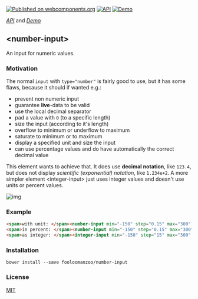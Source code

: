[![Published on webcomponents.org](https://img.shields.io/badge/webcomponents.org-published-blue.svg)](https://www.webcomponents.org/element/fooloomanzoo/number-input)
[![API](https://img.shields.io/badge/API-available-green.svg)](https://www.webcomponents.org/element/fooloomanzoo/number-input/elements/number-input)
[![Demo](https://img.shields.io/badge/demo-available-red.svg)](https://www.webcomponents.org/element/fooloomanzoo/number-input/demo/demo/index.html)

_[API](https://fooloomanzoo.github.io/number-input/components/number-input/#/elements/number-input)_ and
_[Demo](https://fooloomanzoo.github.io/number-input/components/number-input/#/elements/number-input/demos/demo/index.html)_

## \<number-input\>

An input for numeric values.

### Motivation

The normal `input` with `type="number"` is fairly good to use, but it has some flaws, because it should if wanted e.g.:

* prevent non numeric input
* guarantee **live**-data to be valid
* use the local decimal separator
* pad a value with `0` (to a specific length)
* size the input (according to it's length)
* overflow to minimum or underflow to maximum
* saturate to minimum or to maximum
* display a specified unit and size the input
* can use percentage values and do have automatically the correct decimal value

This element wants to achieve that. It does use **decimal notation**, like `123.4`, but does not display _scientific (exponential) notation_, like `1.234e+2`. A more simpler element \<integer-input\> just uses integer values and doesn't use units or percent values.

![img](https://github.com/fooloomanzoo/number-input/raw/master/docs/number-input.gif "Demo")

### Example

<!--
```
<custom-element-demo>
  <template>
    <script src="../webcomponentsjs/webcomponents-lite.js"></script>

    <custom-style>
      <style is="custom-style">
        html {
          font-family: 'Source Sans Pro', sans-serif;
          --number-input: {
            background: rgba(35, 35, 40, 0.5);
            transition: background 150ms ease-in-out;
            color: #f1f1f1;
            padding: 3px;
            border-radius: 0;
          };
          --number-input-focus: {
            background: rgba(35, 35, 40, 1);
            color: #f1f1f1;
            outline: none;
          };
        }
      </style>
    </custom-style>
    <link rel="import" href="number-input.html">
    <link rel="import" href="integer-input.html">

    <next-code-block></next-code-block>
  </template>
</custom-element-demo>
```
-->
```html
<span>with unit: </span><number-input min="-150" step="0.15" max="300" pad-length="3" default="15" unit="°C"></number-input><br>
<span>in percent: </span><number-input min="-150" step="0.15" max="300" pad-length="3" default="15" in-percent></number-input><br>
<span>as integer: </span><integer-input min="-150" step="15" max="300" default="15"></integer-input>
```

### Installation
```
bower install --save fooloomanzoo/number-input
```

### License
[MIT](https://github.com/fooloomanzoo/number-input/blob/master/LICENSE.txt)

